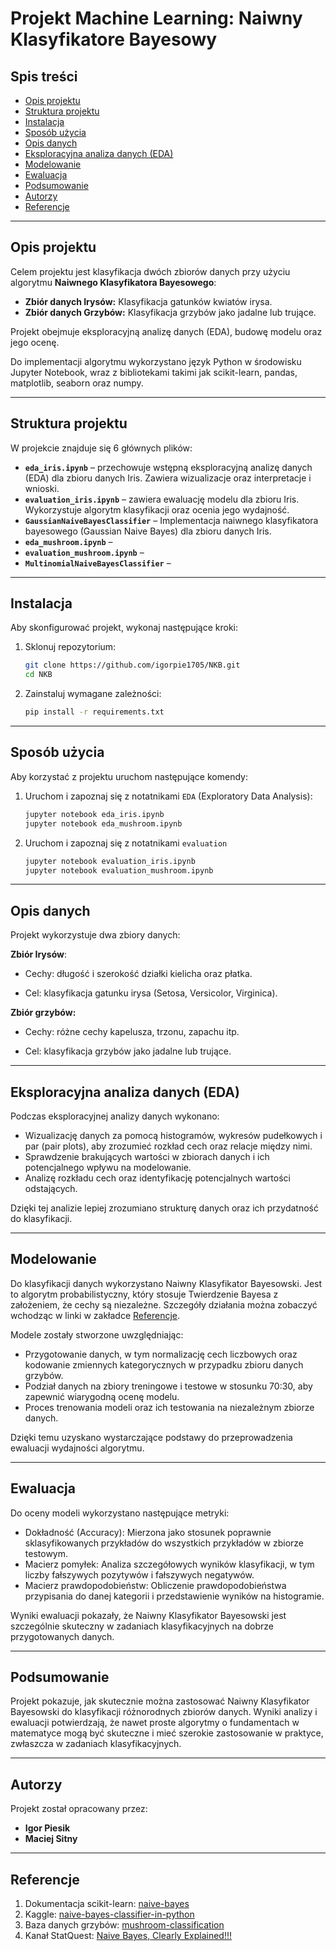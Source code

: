 # Projekt Machine Learning: Naiwny Klasyfikatore Bayesowy

## Spis treści

  - [Opis projektu](#opis-projektu)
  - [Struktura projektu](#struktura-projektu)
  - [Instalacja](#instalacja)
  - [Sposób użycia](#sposób-użycia)
  - [Opis danych](#opis-danych)
  - [Eksploracyjna analiza danych (EDA)](#eksploracyjna-analiza-danych-eda)
  - [Modelowanie](#modelowanie)
  - [Ewaluacja](#ewaluacja)
  - [Podsumowanie](#podsumowanie)
  - [Autorzy](#autorzy)
  - [Referencje](#referencje)

---

## Opis projektu

Celem projektu jest klasyfikacja dwóch zbiorów danych przy użyciu algorytmu **Naiwnego Klasyfikatora Bayesowego**:

- **Zbiór danych Irysów:** Klasyfikacja gatunków kwiatów irysa.
- **Zbiór danych Grzybów:** Klasyfikacja grzybów jako jadalne lub trujące.

Projekt obejmuje eksploracyjną analizę danych (EDA), budowę modelu oraz jego ocenę.

Do implementacji algorytmu wykorzystano język Python w środowisku Jupyter Notebook, wraz z bibliotekami takimi jak scikit-learn, pandas, matplotlib, seaborn oraz numpy.

---

## Struktura projektu

W projekcie znajduje się 6 głównych plików:

- **`eda_iris.ipynb`** – przechowuje wstępną eksploracyjną analizę danych (EDA) dla zbioru danych Iris. Zawiera wizualizacje oraz interpretacje i wnioski.
- **`evaluation_iris.ipynb`** – zawiera ewaluację modelu dla zbioru Iris. Wykorzystuje algorytm klasyfikacji oraz ocenia jego wydajność.
- **`GaussianNaiveBayesClassifier`** – Implementacja naiwnego klasyfikatora bayesowego (Gaussian Naive Bayes) dla zbioru danych Iris.
- **`eda_mushroom.ipynb`** –
- **`evaluation_mushroom.ipynb`** –
- **`MultinomialNaiveBayesClassifier`** –

---

## Instalacja

Aby skonfigurować projekt, wykonaj następujące kroki:

1. Sklonuj repozytorium:
   ```bash
   git clone https://github.com/igorpie1705/NKB.git
   cd NKB
   ```
2. Zainstaluj wymagane zależności:

   ```bash
   pip install -r requirements.txt
   ```

---

## Sposób użycia

Aby korzystać z projektu uruchom następujące komendy:

1. Uruchom i zapoznaj się z notatnikami `EDA` (Exploratory Data Analysis):
   ```bash
   jupyter notebook eda_iris.ipynb
   jupyter notebook eda_mushroom.ipynb
   ```
2. Uruchom i zapoznaj się z notatnikami `evaluation`
   ```bash
   jupyter notebook evaluation_iris.ipynb
   jupyter notebook evaluation_mushroom.ipynb
   ```

---

## Opis danych

Projekt wykorzystuje dwa zbiory danych:

**Zbiór Irysów**:

- Cechy: długość i szerokość działki kielicha oraz płatka.

- Cel: klasyfikacja gatunku irysa (Setosa, Versicolor, Virginica).

**Zbiór grzybów:**

- Cechy: różne cechy kapelusza, trzonu, zapachu itp.

- Cel: klasyfikacja grzybów jako jadalne lub trujące.

---

## Eksploracyjna analiza danych (EDA)

Podczas eksploracyjnej analizy danych wykonano:

- Wizualizację danych za pomocą histogramów, wykresów pudełkowych i par (pair plots), aby zrozumieć rozkład cech oraz relacje między nimi.
- Sprawdzenie brakujących wartości w zbiorach danych i ich potencjalnego wpływu na modelowanie.
- Analizę rozkładu cech oraz identyfikację potencjalnych wartości odstających.

Dzięki tej analizie lepiej zrozumiano strukturę danych oraz ich przydatność do klasyfikacji.

---

## Modelowanie

Do klasyfikacji danych wykorzystano Naiwny Klasyfikator Bayesowski. Jest to algorytm probabilistyczny, który stosuje Twierdzenie Bayesa z założeniem, że cechy są niezależne. Szczegóły działania można zobaczyć wchodząc w linki w zakładce [Referencje](#Referencje).

Modele zostały stworzone uwzględniając:

- Przygotowanie danych, w tym normalizację cech liczbowych oraz kodowanie zmiennych kategorycznych w przypadku zbioru danych grzybów.
- Podział danych na zbiory treningowe i testowe w stosunku 70:30, aby zapewnić wiarygodną ocenę modelu.
- Proces trenowania modeli oraz ich testowania na niezależnym zbiorze danych.

Dzięki temu uzyskano wystarczające podstawy do przeprowadzenia ewaluacji wydajności algorytmu.

---

## Ewaluacja

Do oceny modeli wykorzystano następujące metryki:

- Dokładność (Accuracy): Mierzona jako stosunek poprawnie sklasyfikowanych przykładów do wszystkich przykładów w zbiorze testowym.
- Macierz pomyłek: Analiza szczegółowych wyników klasyfikacji, w tym liczby fałszywych pozytywów i fałszywych negatywów.
- Macierz prawdopodobieństw: Obliczenie prawdopodobieństwa przypisania do danej kategorii i przedstawienie wyników na histogramie.

Wyniki ewaluacji pokazały, że Naiwny Klasyfikator Bayesowski jest szczególnie skuteczny w zadaniach klasyfikacyjnych na dobrze przygotowanych danych.

---

## Podsumowanie

Projekt pokazuje, jak skutecznie można zastosować Naiwny Klasyfikator Bayesowski do klasyfikacji różnorodnych zbiorów danych. Wyniki analizy i ewaluacji potwierdzają, że nawet proste algorytmy o fundamentach w matematyce mogą być skuteczne i mieć szerokie zastosowanie w praktyce, zwłaszcza w zadaniach klasyfikacyjnych.

---

## Autorzy

Projekt został opracowany przez:

- **Igor Piesik**
- **Maciej Sitny**

---

## Referencje

1. Dokumentacja scikit-learn: [naive-bayes](https://scikit-learn.org/1.5/modules/naive_bayes.html)
2. Kaggle: [naive-bayes-classifier-in-python](https://www.kaggle.com/code/prashant111/naive-bayes-classifier-in-python)
3. Baza danych grzybów: [mushroom-classification](https://www.kaggle.com/datasets/uciml/mushroom-classification)
4. Kanał StatQuest: [Naive Bayes, Clearly Explained!!!](https://www.youtube.com/watch?v=O2L2Uv9pdDA&ab_channel=StatQuestwithJoshStarmer)
